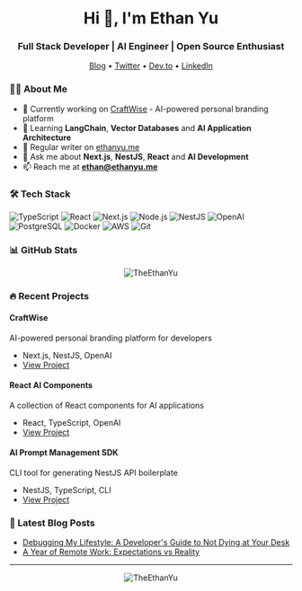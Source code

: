 <h1 align="center">Hi 👋, I'm Ethan Yu</h1>
<h3 align="center">Full Stack Developer | AI Engineer | Open Source Enthusiast</h3>

<p align="center">
  <a href="https://ethanyu.me">Blog</a> •
  <a href="https://twitter.com/ethanyume">Twitter</a> •
  <a href="https://dev.to/ethanyume">Dev.to</a> •
  <a href="https://linkedin.com/in/ethanyume">LinkedIn</a>
</p>

### 👨‍💻 About Me

- 🔭 Currently working on [CraftWise](https://craftwise.tech) - AI-powered personal branding platform
- 🌱 Learning **LangChain**, **Vector Databases** and **AI Application Architecture**
- 📝 Regular writer on [ethanyu.me](https://ethanyu.me)
- 💬 Ask me about **Next.js**, **NestJS**, **React** and **AI Development**
- 📫 Reach me at **ethan@ethanyu.me**

### 🛠️ Tech Stack

![TypeScript](https://img.shields.io/badge/-TypeScript-007ACC?style=flat-square&logo=typescript&logoColor=white)
![React](https://img.shields.io/badge/-React-45b8d8?style=flat-square&logo=react&logoColor=white)
![Next.js](https://img.shields.io/badge/-Next.js-000000?style=flat-square&logo=next.js&logoColor=white)
![Node.js](https://img.shields.io/badge/-Node.js-43853d?style=flat-square&logo=node.js&logoColor=white)
![NestJS](https://img.shields.io/badge/-NestJS-ea2845?style=flat-square&logo=nestjs&logoColor=white)
![OpenAI](https://img.shields.io/badge/-OpenAI-412991?style=flat-square&logo=openai&logoColor=white)
![PostgreSQL](https://img.shields.io/badge/-PostgreSQL-336791?style=flat-square&logo=postgresql&logoColor=white)
![Docker](https://img.shields.io/badge/-Docker-2496ED?style=flat-square&logo=docker&logoColor=white)
![AWS](https://img.shields.io/badge/-AWS-232F3E?style=flat-square&logo=amazon-aws&logoColor=white)
![Git](https://img.shields.io/badge/-Git-F05032?style=flat-square&logo=git&logoColor=white)

### 📊 GitHub Stats

<p align="center">
  <img src="https://github-readme-stats.vercel.app/api?username=TheEthanYu&show_icons=true&theme=radical" alt="TheEthanYu" />
</p>

### 🔥 Recent Projects

#### CraftWise
AI-powered personal branding platform for developers
- Next.js, NestJS, OpenAI
- [View Project](https://TheEthanYu.tech)

#### React AI Components
A collection of React components for AI applications
- React, TypeScript, OpenAI
- [View Project](https://github.com/TheEthanYu/react-ai-kit)

#### AI Prompt Management SDK
CLI tool for generating NestJS API boilerplate
- NestJS, TypeScript, CLI
- [View Project](https://github.com/TheEthanYu/nestjs-api-generator)

### 📝 Latest Blog Posts
<!-- BLOG-POST-LIST:START -->
- [Debugging My Lifestyle: A Developer's Guide to Not Dying at Your Desk](https://ethanyu.me/blog/debugging-my-lifestyle)
- [A Year of Remote Work: Expectations vs Reality](https://ethanyu.me/blog/remote-work-reality-check)
<!-- BLOG-POST-LIST:END -->

---

<p align="center">
  <img src="https://komarev.com/ghpvc/?username=TheEthanYu&label=Profile%20views&color=0e75b6&style=flat" alt="TheEthanYu" />
</p>

